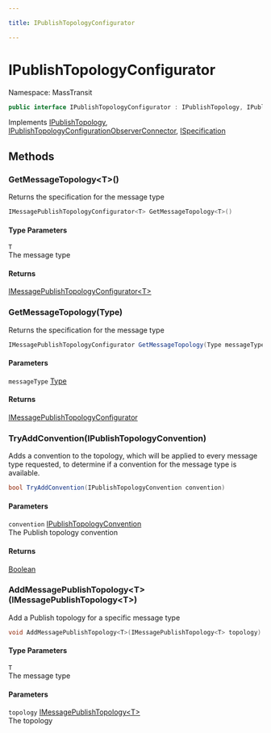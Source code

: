 ```yaml
---

title: IPublishTopologyConfigurator

---
```


# IPublishTopologyConfigurator

Namespace: MassTransit

```csharp
public interface IPublishTopologyConfigurator : IPublishTopology, IPublishTopologyConfigurationObserverConnector, ISpecification
```

Implements [IPublishTopology](../masstransit/ipublishtopology), [IPublishTopologyConfigurationObserverConnector](../masstransit-configuration/ipublishtopologyconfigurationobserverconnector), [ISpecification](../masstransit/ispecification)

## Methods

### **GetMessageTopology\<T\>()**

Returns the specification for the message type

```csharp
IMessagePublishTopologyConfigurator<T> GetMessageTopology<T>()
```

#### Type Parameters

`T`<br/>
The message type

#### Returns

[IMessagePublishTopologyConfigurator\<T\>](../masstransit/imessagepublishtopologyconfigurator-1)<br/>

### **GetMessageTopology(Type)**

Returns the specification for the message type

```csharp
IMessagePublishTopologyConfigurator GetMessageTopology(Type messageType)
```

#### Parameters

`messageType` [Type](https://learn.microsoft.com/en-us/dotnet/api/system.type)<br/>

#### Returns

[IMessagePublishTopologyConfigurator](../masstransit/imessagepublishtopologyconfigurator)<br/>

### **TryAddConvention(IPublishTopologyConvention)**

Adds a convention to the topology, which will be applied to every message type
 requested, to determine if a convention for the message type is available.

```csharp
bool TryAddConvention(IPublishTopologyConvention convention)
```

#### Parameters

`convention` [IPublishTopologyConvention](../masstransit-configuration/ipublishtopologyconvention)<br/>
The Publish topology convention

#### Returns

[Boolean](https://learn.microsoft.com/en-us/dotnet/api/system.boolean)<br/>

### **AddMessagePublishTopology\<T\>(IMessagePublishTopology\<T\>)**

Add a Publish topology for a specific message type

```csharp
void AddMessagePublishTopology<T>(IMessagePublishTopology<T> topology)
```

#### Type Parameters

`T`<br/>
The message type

#### Parameters

`topology` [IMessagePublishTopology\<T\>](../masstransit/imessagepublishtopology-1)<br/>
The topology
